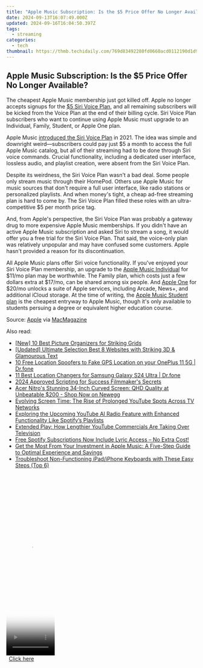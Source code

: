 ```yaml
---
title: "Apple Music Subscription: Is the $5 Price Offer No Longer Available?"
date: 2024-09-13T16:07:49.000Z
updated: 2024-09-16T16:04:50.397Z
tags:
  - streaming
categories:
  - tech
thumbnail: https://thmb.techidaily.com/769d83492280fd0660acd0112190d1d990d0e4305860168c39e79719f29b2ea7.jpg
---
```


## Apple Music Subscription: Is the $5 Price Offer No Longer Available?

The cheapest Apple Music membership just got killed off. Apple no longer accepts signups for the [$5 Siri Voice Plan](https://support.apple.com/en-us/HT212798), and all remaining subscribers will be kicked from the Voice Plan at the end of their billing cycle. Siri Voice Plan subscribers who want to continue using Apple Music must upgrade to an Individual, Family, Student, or Apple One plan.

 Apple Music [introduced the Siri Voice Plan](https://iphone-transfer.techidaily.com/how-to-transfer-photos-from-apple-iphone-15-plus-to-other-iphone-without-icloud-drfone-by-drfone-transfer-from-ios/) in 2021\. The idea was simple and downright weird—subscribers could pay just $5 a month to access the full Apple Music catalog, but all of their streaming had to be done through Siri voice commands. Crucial functionality, including a dedicated user interface, lossless audio, and playlist creation, were absent from the Siri Voice Plan.

 Despite its weirdness, the Siri Voice Plan wasn't a bad deal. Some people only stream music through their HomePod. Others use Apple Music for music sources that don't require a full user interface, like radio stations or personalized playlists. And when money's tight, a cheap ad-free streaming plan is hard to come by. The Siri Voice Plan filled these roles with an ultra-competitive $5 per month price tag.

 And, from Apple's perspective, the Siri Voice Plan was probably a gateway drug to more expensive Apple Music memberships. If you didn't have an active Apple Music subscription and asked Siri to stream a song, it would offer you a free trial for the Siri Voice Plan. That said, the voice-only plan was relatively unpopular and may have confused some customers. Apple hasn't provided a reason for its discontinuation.

 All Apple Music plans offer Siri voice functionality. If you've enjoyed your Siri Voice Plan membership, an upgrade to the [Apple Music Individual](https://www.apple.com/apple-music/) for $11/mo plan may be worthwhile. The Family plan, which costs just a few dollars extra at $17/mo, can be shared among six people. And [Apple One](https://www.apple.com/apple-one/) for $20/mo unlocks a suite of Apple services, including Arcade, News+, and additional iCloud storage. At the time of writing, the [Apple Music Student plan](https://support.apple.com/en-us/106008) is the cheapest entryway to Apple Music, though it's only available to students persuing a degree or equivalent higher education course.

 Source: [Apple](https://support.apple.com/en-us/HT212798) via [MacMagazine](https://macmagazine.com.br/post/2023/11/01/silenciosamente-apple-mata-assinatura-voice-do-apple-music/)

<ins class="adsbygoogle"
     style="display:block"
     data-ad-format="autorelaxed"
     data-ad-client="ca-pub-7571918770474297"
     data-ad-slot="1223367746"></ins>

<ins class="adsbygoogle"
     style="display:block"
     data-ad-client="ca-pub-7571918770474297"
     data-ad-slot="8358498916"
     data-ad-format="auto"
     data-full-width-responsive="true"></ins>

<span class="atpl-alsoreadstyle">Also read:</span>
<div><ul>
<li><a href="https://extra-tips.techidaily.com/new-10-best-picture-organizers-for-striking-grids/"><u>[New] 10 Best Picture Organizers for Striking Grids</u></a></li>
<li><a href="https://some-guidance.techidaily.com/updated-ultimate-selection-best-8-websites-with-striking-3d-and-glamourous-text/"><u>[Updated] Ultimate Selection Best 8 Websites with Striking 3D & Glamourous Text</u></a></li>
<li><a href="https://android-location.techidaily.com/10-free-location-spoofers-to-fake-gps-location-on-your-oneplus-11-5g-drfone-by-drfone-virtual/"><u>10 Free Location Spoofers to Fake GPS Location on your OnePlus 11 5G | Dr.fone</u></a></li>
<li><a href="https://location-fake.techidaily.com/11-best-location-changers-for-samsung-galaxy-s24-ultra-drfone-by-drfone-virtual-android/"><u>11 Best Location Changers for Samsung Galaxy S24 Ultra | Dr.fone</u></a></li>
<li><a href="https://fox-info.techidaily.com/2024-approved-scripting-for-success-filmmakers-secrets/"><u>2024 Approved Scripting for Success Filmmaker's Secrets</u></a></li>
<li><a href="https://hardware-tips.techidaily.com/acer-nitros-stunning-34-inch-curved-screen-qhd-quality-at-unbeatable-200-shop-now-on-newegg/"><u>Acer Nitro's Stunning 34-Inch Curved Screen: QHD Quality at Unbeatable $200 - Shop Now on Newegg</u></a></li>
<li><a href="https://media-tips.techidaily.com/evolving-screen-time-the-rise-of-prolonged-youtube-spots-across-tv-networks/"><u>Evolving Screen Time: The Rise of Prolonged YouTube Spots Across TV Networks</u></a></li>
<li><a href="https://media-tips.techidaily.com/exploring-the-upcoming-youtube-ai-radio-feature-with-enhanced-functionality-like-spotifys-playlists/"><u>Exploring the Upcoming YouTube AI Radio Feature with Enhanced Functionality Like Spotify’s Playlists</u></a></li>
<li><a href="https://media-tips.techidaily.com/extended-play-how-lengthier-youtube-commercials-are-taking-over-television/"><u>Extended Play: How Lengthier YouTube Commercials Are Taking Over Television</u></a></li>
<li><a href="https://media-tips.techidaily.com/free-spotify-subscriptions-now-include-lyric-access-no-extra-cost/"><u>Free Spotify Subscriptions Now Include Lyric Access – No Extra Cost!</u></a></li>
<li><a href="https://media-tips.techidaily.com/get-the-most-from-your-investment-in-apple-music-a-five-step-guide-to-optimal-experience-and-savings/"><u>Get the Most From Your Investment in Apple Music: A Five-Step Guide to Optimal Experience and Savings</u></a></li>
<li><a href="https://fox-that.techidaily.com/troubleshoot-non-functioning-ipadiphone-keyboards-with-these-easy-steps-top-6/"><u>Troubleshoot Non-Functioning iPad/iPhone Keyboards with These Easy Steps (Top 6)</u></a></li>
</ul></div>

<!-- affiliate ads begin -->
<span id="1975658">
					<video width="128" height="480" style="cursor:pointer"
           poster="//a.impactradius-go.com/display-clicktoplayimage/1975658.png"
           onclick="if(!this.playClicked){this.play();this.setAttribute('controls',true);this.playClicked=true;}">
	   <source src="//a.impactradius-go.com/display-ad/22993-1975658">
	   <img src="//a.impactradius-go.com/display-clicktoplayimage/1975658.png" style="border: none; height: 100%; width: 100%; object-fit: contain">
	</video>
	<div style="width:80px;text-align:center"><a href="javascript:window.open(decodeURIComponent('https%3A%2F%2Fhomestyler.sjv.io%2Fc%2F5597632%2F1975658%2F22993'), '_blank');void(0);">Click here</a></div>
</span>
<img height="0" width="0" src="https://imp.pxf.io/i/5597632/1975658/22993" style="position:absolute;visibility:hidden;" border="0" />
<!-- affiliate ads end -->

